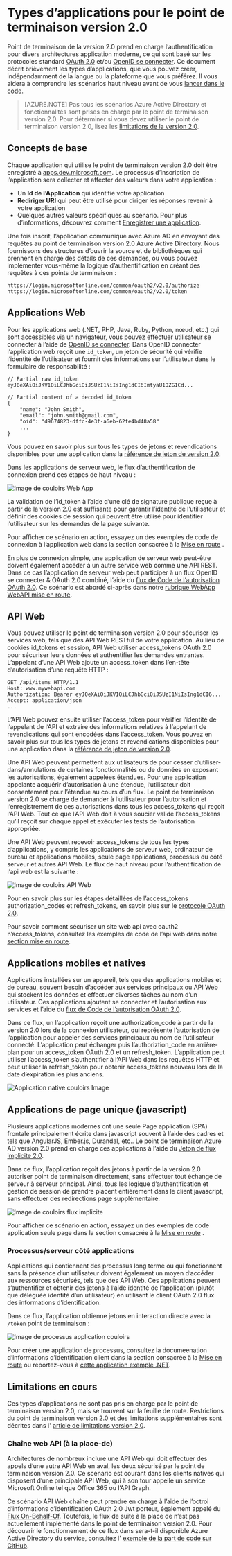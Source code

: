 <properties
    pageTitle="Types de point de terminaison de la version 2.0 | Microsoft Azure"
    description="Les types d’applications et de scénarios pris en charge par le point de terminaison Azure AD version 2.0."
    services="active-directory"
    documentationCenter=""
    authors="dstrockis"
    manager="mbaldwin"
    editor=""/>

<tags
    ms.service="active-directory"
    ms.workload="identity"
    ms.tgt_pltfrm="na"
    ms.devlang="na"
    ms.topic="article"
    ms.date="09/30/2016"
    ms.author="dastrock"/>

# <a name="types-of-apps-for-the-v20-endpoint"></a>Types d’applications pour le point de terminaison version 2.0
Point de terminaison de la version 2.0 prend en charge l’authentification pour divers architectures application moderne, ce qui sont basé sur les protocoles standard [OAuth 2.0](active-directory-v2-protocols.md#oauth2-authorization-code-flow) et/ou [OpenID se connecter](active-directory-v2-protocols.md#openid-connect-sign-in-flow).  Ce document décrit brièvement les types d’applications, que vous pouvez créer, indépendamment de la langue ou la plateforme que vous préférez.  Il vous aidera à comprendre les scénarios haut niveau avant de vous [lancer dans le code](active-directory-appmodel-v2-overview.md#getting-started).

> [AZURE.NOTE]
    Pas tous les scénarios Azure Active Directory et fonctionnalités sont prises en charge par le point de terminaison version 2.0.  Pour déterminer si vous devez utiliser le point de terminaison version 2.0, lisez les [limitations de la version 2.0](active-directory-v2-limitations.md).

## <a name="the-basics"></a>Concepts de base
Chaque application qui utilise le point de terminaison version 2.0 doit être enregistré à [apps.dev.microsoft.com](https://apps.dev.microsoft.com/?referrer=https://azure.microsoft.com/documentation/articles&deeplink=/appList).  Le processus d’inscription de l’application sera collecter et affecter des valeurs dans votre application :

- Un **Id de l’Application** qui identifie votre application
- **Rediriger URI** qui peut être utilisé pour diriger les réponses revenir à votre application
- Quelques autres valeurs spécifiques au scénario.  Pour plus d’informations, découvrez comment [Enregistrer une application](active-directory-v2-app-registration.md).

Une fois inscrit, l’application communique avec Azure AD en envoyant des requêtes au point de terminaison version 2.0 Azure Active Directory.  Nous fournissons des structures d’ouvrir la source et de bibliothèques qui prennent en charge des détails de ces demandes, ou vous pouvez implémenter vous-même la logique d’authentification en créant des requêtes à ces points de terminaison :

```
https://login.microsoftonline.com/common/oauth2/v2.0/authorize
https://login.microsoftonline.com/common/oauth2/v2.0/token
```
<!-- TODO: Need a page for libraries to link to -->

## <a name="web-apps"></a>Applications Web
Pour les applications web (.NET, PHP, Java, Ruby, Python, nœud, etc.) qui sont accessibles via un navigateur, vous pouvez effectuer utilisateur se connecter à l’aide de [OpenID se connecter](active-directory-v2-protocols.md#openid-connect-sign-in-flow).  Dans OpenID connecter l’application web reçoit une `id_token`, un jeton de sécurité qui vérifie l’identité de l’utilisateur et fournit des informations sur l’utilisateur dans le formulaire de responsabilité :

```
// Partial raw id_token
eyJ0eXAiOiJKV1QiLCJhbGciOiJSUzI1NiIsIng1dCI6ImtyaU1QZG1Cd...

// Partial content of a decoded id_token
{
    "name": "John Smith",
    "email": "john.smith@gmail.com",
    "oid": "d9674823-dffc-4e3f-a6eb-62fe4bd48a58"
    ...
}
```

Vous pouvez en savoir plus sur tous les types de jetons et revendications disponibles pour une application dans la [référence de jeton de version 2.0](active-directory-v2-tokens.md).

Dans les applications de serveur web, le flux d’authentification de connexion prend ces étapes de haut niveau :

![Image de couloirs Web App](../media/active-directory-v2-flows/convergence_scenarios_webapp.png)

La validation de l’id_token à l’aide d’une clé de signature publique reçue à partir de la version 2.0 est suffisante pour garantir l’identité de l’utilisateur et définir des cookies de session qui peuvent être utilisé pour identifier l’utilisateur sur les demandes de la page suivante.

Pour afficher ce scénario en action, essayez un des exemples de code de connexion à l’application web dans la section consacrée à la [Mise en route](active-directory-appmodel-v2-overview.md#getting-started) .

En plus de connexion simple, une application de serveur web peut-être doivent également accéder à un autre service web comme une API REST.  Dans ce cas l’application de serveur web peut participer à un flux OpenID se connecter & OAuth 2.0 combiné, l’aide du [flux de Code de l’autorisation OAuth 2.0](active-directory-v2-protocols.md#oauth2-authorization-code-flow). Ce scénario est abordé ci-après dans notre [rubrique WebApp WebAPI mise en route](active-directory-v2-devquickstarts-webapp-webapi-dotnet.md).

## <a name="web-apis"></a>API Web
Vous pouvez utiliser le point de terminaison version 2.0 pour sécuriser les services web, tels que des API Web RESTful de votre application.  Au lieu de cookies id_tokens et session, API Web utiliser access_tokens OAuth 2.0 pour sécuriser leurs données et authentifier les demandes entrantes.  L’appelant d’une API Web ajoute un access_token dans l’en-tête d’autorisation d’une requête HTTP :

```
GET /api/items HTTP/1.1
Host: www.mywebapi.com
Authorization: Bearer eyJ0eXAiOiJKV1QiLCJhbGciOiJSUzI1NiIsIng1dCI6...
Accept: application/json
...
```

L’API Web pouvez ensuite utiliser l’access_token pour vérifier l’identité de l’appelant de l’API et extraire des informations relatives à l’appelant de revendications qui sont encodées dans l’access_token.  Vous pouvez en savoir plus sur tous les types de jetons et revendications disponibles pour une application dans la [référence de jeton de version 2.0](active-directory-v2-tokens.md).

Une API Web peuvent permettent aux utilisateurs de pour cesser d’utiliser-dans/annulations de certaines fonctionnalités ou de données en exposant les autorisations, également appelées [étendues](active-directory-v2-scopes.md).  Pour une application appelante acquérir d’autorisation à une étendue, l’utilisateur doit consentement pour l’étendue au cours d’un flux.  Le point de terminaison version 2.0 se charge de demander à l’utilisateur pour l’autorisation et l’enregistrement de ces autorisations dans tous les access_tokens qui reçoit l’API Web.  Tout ce que l’API Web doit à vous soucier valide l’access_tokens qu’il reçoit sur chaque appel et exécuter les tests de l’autorisation appropriée.

Une API Web peuvent recevoir access_tokens de tous les types d’applications, y compris les applications de serveur web, ordinateur de bureau et applications mobiles, seule page applications, processus du côté serveur et autres API Web.  Le flux de haut niveau pour l’authentification de l’api web est la suivante :

![Image de couloirs API Web](../media/active-directory-v2-flows/convergence_scenarios_webapi.png)

Pour en savoir plus sur les étapes détaillées de l’access_tokens authorization_codes et refresh_tokens, en savoir plus sur le [protocole OAuth 2.0](active-directory-v2-protocols-oauth-code.md).

Pour savoir comment sécuriser un site web api avec oauth2 n’access_tokens, consultez les exemples de code de l’api web dans notre [section mise en route](active-directory-appmodel-v2-overview.md#getting-started).


## <a name="mobile-and-native-apps"></a>Applications mobiles et natives
Applications installées sur un appareil, tels que des applications mobiles et de bureau, souvent besoin d’accéder aux services principaux ou API Web qui stockent les données et effectuer diverses tâches au nom d’un utilisateur.  Ces applications ajoutent se connecter et l’autorisation aux services et l’aide du [flux de Code de l’autorisation OAuth 2.0](active-directory-v2-protocols-oauth-code.md).  

Dans ce flux, un l’application reçoit une authorization_code à partir de la version 2.0 lors de la connexion utilisateur, qui représente l’autorisation de l’application pour appeler des services principaux au nom de l’utilisateur connecté.  L’application peut échanger puis l’authoriztion_code en arrière-plan pour un access_token OAuth 2.0 et un refresh_token.  L’application peut utiliser l’access_token s’authentifier à l’API Web dans les requêtes HTTP et peut utiliser la refresh_token pour obtenir access_tokens nouveau lors de la date d’expiration les plus anciens.

![Application native couloirs Image](../media/active-directory-v2-flows/convergence_scenarios_native.png)

## <a name="single-page-apps-javascript"></a>Applications de page unique (javascript)
Plusieurs applications modernes ont une seule Page application (SPA) frontale principalement écrite dans javascript souvent à l’aide des cadres et tels que AngularJS, Ember.js, Durandal, etc..  Le point de terminaison Azure AD version 2.0 prend en charge ces applications à l’aide du [Jeton de flux implicite 2.0](active-directory-v2-protocols-implicit.md).

Dans ce flux, l’application reçoit des jetons à partir de la version 2.0 autoriser point de terminaison directement, sans effectuer tout échange de serveur à serveur principal.  Ainsi, tous les logique d’authentification et gestion de session de prendre placent entièrement dans le client javascript, sans effectuer des redirections page supplémentaire.

![Image de couloirs flux implicite](../media/active-directory-v2-flows/convergence_scenarios_implicit.png)

Pour afficher ce scénario en action, essayez un des exemples de code application seule page dans la section consacrée à la [Mise en route](active-directory-appmodel-v2-overview.md#getting-started) .

### <a name="daemonsserver-side-apps"></a>Processus/serveur côté applications
Applications qui contiennent des processus long terme ou qui fonctionnent sans la présence d’un utilisateur doivent également un moyen d’accéder aux ressources sécurisés, tels que des API Web.  Ces applications peuvent s’authentifier et obtenir des jetons à l’aide identité de l’application (plutôt que déléguée identité d’un utilisateur) en utilisant le client OAuth 2.0 flux des informations d’identification.

Dans ce flux, l’application obtienne jetons en interaction directe avec la `/token` point de terminaison :

![Image de processus application couloirs](../media/active-directory-v2-flows/convergence_scenarios_daemon.png)

Pour créer une application de processus, consultez la documeenation d’informations d’identification client dans la section consacrée à la [Mise en route](active-directory-appmodel-v2-overview.md#getting-started) ou reportez-vous à [cette application exemple .NET](https://github.com/Azure-Samples/active-directory-dotnet-daemon-v2).

## <a name="current-limitations"></a>Limitations en cours
Ces types d’applications ne sont pas pris en charge par le point de terminaison version 2.0, mais se trouvent sur la feuille de route.  Restrictions du point de terminaison version 2.0 et des limitations supplémentaires sont décrites dans l' [article de limitations version 2.0](active-directory-v2-limitations.md).

### <a name="chained-web-apis-on-behalf-of"></a>Chaîne web API (à la place-de)
Architectures de nombreux inclure une API Web qui doit effectuer des appels d’une autre API Web en aval, les deux sécurisé par le point de terminaison version 2.0.  Ce scénario est courant dans les clients natives qui disposent d’une principale API Web, qui à son tour appelle un service Microsoft Online tel que Office 365 ou l’API Graph.

Ce scénario API Web chaîne peut prendre en charge à l’aide de l’octroi d’informations d’identification OAuth 2.0 Jwt porteur, également appelé du [Flux On-Behalf-Of](active-directory-v2-protocols.md#oauth2-on-behalf-of-flow).  Toutefois, le flux de suite à la place de n’est pas actuellement implémenté dans le point de terminaison version 2.0.  Pour découvrir le fonctionnement de ce flux dans sera-t-il disponible Azure Active Directory du service, consultez l' [exemple de la part de code sur GitHub](https://github.com/AzureADSamples/WebAPI-OnBehalfOf-DotNet).
